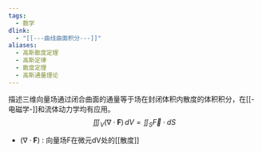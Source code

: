 ```yaml
---
tags:
  - 数学
dlink:
  - "[[---曲线曲面积分---]]"
aliases:
  - 高斯散度定理
  - 高斯定律
  - 散度定理
  - 高斯通量理论
---
```

描述三维向量场通过闭合曲面的通量等于场在封闭体积内散度的体积积分，在[[-电磁学-]]和流体动力学均有应用。
$$\iiint_V (\nabla \cdot \mathbf{F}) \, dV = \iint_S \vec{F}\cdot dS$$
- $(\nabla \cdot \mathbf{F})$ : 向量场F在微元dV处的[[散度]] 
